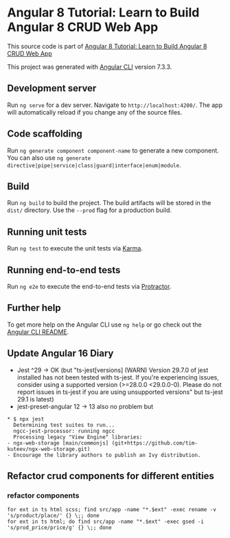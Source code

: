# Angular 8 Tutorial: Learn to Build Angular 8 CRUD Web App

This source code is part of [Angular 8 Tutorial: Learn to Build Angular 8 CRUD Web App](https://www.djamware.com/post/5d0eda6f80aca754f7a9d1f5/angular-8-tutorial-learn-to-build-angular-8-crud-web-app)

This project was generated with [Angular CLI](https://github.com/angular/angular-cli) version 7.3.3.

## Development server

Run `ng serve` for a dev server. Navigate to `http://localhost:4200/`. The app will automatically reload if you change any of the source files.

## Code scaffolding

Run `ng generate component component-name` to generate a new component. You can also use `ng generate directive|pipe|service|class|guard|interface|enum|module`.

## Build

Run `ng build` to build the project. The build artifacts will be stored in the `dist/` directory. Use the `--prod` flag for a production build.

## Running unit tests

Run `ng test` to execute the unit tests via [Karma](https://karma-runner.github.io).

## Running end-to-end tests

Run `ng e2e` to execute the end-to-end tests via [Protractor](http://www.protractortest.org/).

## Further help

To get more help on the Angular CLI use `ng help` or go check out the [Angular CLI README](https://github.com/angular/angular-cli/blob/master/README.md).

## Update Angular 16 Diary

* Jest ^29 -> OK (but "ts-jest[versions] (WARN) Version 29.7.0 of jest installed has not been tested with ts-jest. If you're experiencing issues, consider using a supported version (>=28.0.0 <29.0.0-0). Please do not report issues in ts-jest if you are using unsupported versions" but ts-jest 29.1 is latest)
* jest-preset-angular 12 -> 13 also no problem but
```
* $ npx jest
  Determining test suites to run...
  ngcc-jest-processor: running ngcc
  Processing legacy "View Engine" libraries:
- ngx-web-storage [main/commonjs] (git+https://github.com/tim-kuteev/ngx-web-storage.git)
- Encourage the library authors to publish an Ivy distribution.
```



## Refactor crud components for different entities

### refactor components
```shell script
for ext in ts html scss; find src/app -name "*.$ext" -exec rename -v 's/product/place/' {} \;; done
for ext in ts html; do find src/app -name "*.$ext" -exec gsed -i 's/prod_price/price/g' {} \;; done
```
